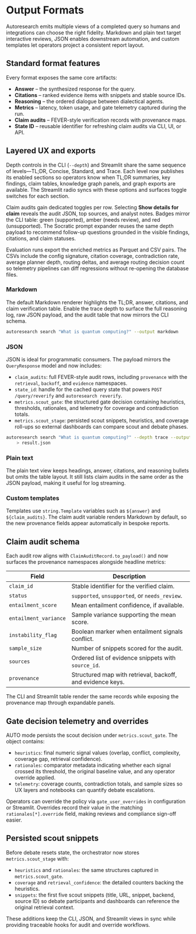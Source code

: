 # Output Formats

Autoresearch emits multiple views of a completed query so humans and
integrations can choose the right fidelity. Markdown and plain text target
interactive reviews, JSON enables downstream automation, and custom templates
let operators project a consistent report layout.

## Standard format features

Every format exposes the same core artifacts:

- **Answer** – the synthesized response for the query.
- **Citations** – ranked evidence items with snippets and stable source IDs.
- **Reasoning** – the ordered dialogue between dialectical agents.
- **Metrics** – latency, token usage, and gate telemetry captured during the
  run.
- **Claim audits** – FEVER-style verification records with provenance maps.
- **State ID** – reusable identifier for refreshing claim audits via CLI, UI, or
  API.

## Layered UX and exports

Depth controls in the CLI (`--depth`) and Streamlit share the same sequence of
levels—TL;DR, Concise, Standard, and Trace. Each level now publishes its enabled
sections so operators know when TL;DR summaries, key findings, claim tables,
knowledge graph panels, and graph exports are available. The Streamlit radio
syncs with these options and surfaces toggle switches for each section.

Claim audits gain dedicated toggles per row. Selecting **Show details for
claim** reveals the audit JSON, top sources, and analyst notes. Badges mirror
the CLI table: green (supported), amber (needs review), and red (unsupported).
The Socratic prompt expander reuses the same depth payload to recommend
follow-up questions grounded in the visible findings, citations, and claim
statuses.

Evaluation runs export the enriched metrics as Parquet and CSV pairs. The CSVs
include the config signature, citation coverage, contradiction rate, average
planner depth, routing deltas, and average routing decision count so telemetry
pipelines can diff regressions without re-opening the database files.

### Markdown

The default Markdown renderer highlights the TL;DR, answer, citations, and claim
verification table. Enable the trace depth to surface the full reasoning log,
raw JSON payload, and the audit table that now mirrors the CLI schema.

```bash
autoresearch search "What is quantum computing?" --output markdown
```

### JSON

JSON is ideal for programmatic consumers. The payload mirrors the
`QueryResponse` model and now includes:

- `claim_audits`: full FEVER-style audit rows, including `provenance` with the
  `retrieval`, `backoff`, and `evidence` namespaces.
- `state_id`: handle for the cached query state that powers
  `POST /query/reverify` and `autoresearch reverify`.
- `metrics.scout_gate`: the structured gate decision containing heuristics,
  thresholds, rationales, and telemetry for coverage and contradiction totals.
- `metrics.scout_stage`: persisted scout snippets, heuristics, and coverage
  roll-ups so external dashboards can compare scout and debate phases.

```bash
autoresearch search "What is quantum computing?" --depth trace --output json \
    > result.json
```

### Plain text

The plain text view keeps headings, answer, citations, and reasoning bullets but
omits the table layout. It still lists claim audits in the same order as the
JSON payload, making it useful for log streaming.

### Custom templates

Templates use `string.Template` variables such as `${answer}` and
`${claim_audits}`. The claim audit variable renders Markdown by default, so the
new provenance fields appear automatically in bespoke reports.

## Claim audit schema

Each audit row aligns with `ClaimAuditRecord.to_payload()` and now surfaces the
provenance namespaces alongside headline metrics:

| Field | Description |
| ----- | ----------- |
| `claim_id` | Stable identifier for the verified claim. |
| `status` | `supported`, `unsupported`, or `needs_review`. |
| `entailment_score` | Mean entailment confidence, if available. |
| `entailment_variance` | Sample variance supporting the mean score. |
| `instability_flag` | Boolean marker when entailment signals conflict. |
| `sample_size` | Number of snippets scored for the audit. |
| `sources` | Ordered list of evidence snippets with `source_id`. |
| `provenance` | Structured map with retrieval, backoff, and evidence keys. |

The CLI and Streamlit table render the same records while exposing the
provenance map through expandable panels.

## Gate decision telemetry and overrides

AUTO mode persists the scout decision under `metrics.scout_gate`. The object
contains:

- `heuristics`: final numeric signal values (overlap, conflict, complexity,
  coverage gap, retrieval confidence).
- `rationales`: comparator metadata indicating whether each signal crossed its
  threshold, the original baseline value, and any operator override applied.
- `telemetry`: coverage counts, contradiction totals, and sample sizes so UX
  layers and notebooks can quantify debate escalations.

Operators can override the policy via `gate_user_overrides` in configuration or
Streamlit. Overrides record their value in the matching `rationales[*].override`
field, making reviews and compliance sign-off easier.

## Persisted scout snippets

Before debate resets state, the orchestrator now stores `metrics.scout_stage`
with:

- `heuristics` and `rationales`: the same structures captured in
  `metrics.scout_gate`.
- `coverage` and `retrieval_confidence`: the detailed counters backing the
  heuristics.
- `snippets`: the first five scout snippets (title, URL, snippet, backend,
  source ID) so debate participants and dashboards can reference the original
  retrieval context.

These additions keep the CLI, JSON, and Streamlit views in sync while providing
traceable hooks for audit and override workflows.
